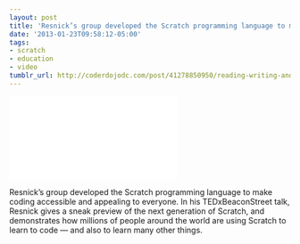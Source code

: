 ```yaml
---
layout: post
title: 'Resnick’s group developed the Scratch programming language to make coding accessible'
date: '2013-01-23T09:58:12-05:00'
tags:
- scratch
- education
- video
tumblr_url: http://coderdojodc.com/post/41278850950/reading-writing-and-programming
---
```


<div class="youtube-wrapper">
<iframe src="//www.youtube.com/embed/42_30Rgf6F0" frameborder="0" allowfullscreen></iframe>
</div>

Resnick’s group developed the Scratch programming language to make coding accessible and appealing to everyone. In his TEDxBeaconStreet talk, Resnick gives a sneak preview of the next generation of Scratch, and demonstrates how millions of people around the world are using Scratch to learn to code — and also to learn many other things.
